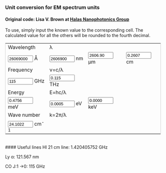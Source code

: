 ### Unit conversion for EM spectrum units
#### Original code: Lisa V. Brown at <a href="http://halas.rice.edu/conversions" target="blank">Halas Nanophotonics Group</a>
To use, simply input the known value to the corresponding cell. The calculated value for all the others will be rounded to the fourth decimal.

<form name="conversion">
<table cellpadding="2" align="center" style="border-width:1px" bordercolor="#CCCCCC">
<tr>
<td>Wavelength</td><td>&lambda;</td><td></td><td></td>
</tr>
<tr>
<td><input name="A" onkeyup="angstrom_to_all()" value="26069000" size="7"> &#8491; </td>          
<td><input name="nm" onkeyup="nmconvert()" value="2606900" size="7"> nm </td>
<td><input name="um" onkeyup="umconvert()" value="2606.90" size="7"> &#181;m </td>
<td><input name="cm" onkeyup="cmconvert()" value="0.2607" size="7"> cm </td>
</tr>
<tr>
<td>Frequency</td><td>&nu;=c/&lambda;</td><td></td><td></td>
</tr>
<tr>
<td><input name="GHz" onkeyup="GHz_to_all()" value="115" size="7"> GHz </td>
<td><input name="THz" onkeyup="THzconvert()" value="0.115" size="7"> THz </td>
<td></td><td></td></tr>
<tr>
<td>Energy</td><td>E=hc/&lambda;</td><td></td><td></td>
</tr>
<tr>
<td><input name="meV" onkeyup="meV_to_all()" value="0.4756" size="7"> meV </td>
<td><input name="eV" onkeyup="eVconvert()" value="0.0005" size="7"> eV </td>
<td><input name="keV" onkeyup="keVconvert()" value="0.0000" size="7"> keV </td>
<td></td>
</tr>
<tr>
<td>Wave number</td><td>k=2&pi;/&lambda;</td><td></td><td></td>
</tr>
<tr>
<td><input name="k" onkeyup="k_to_all()" value="24.1022" size="7"> cm<sup>-1</sup> </td>
<td></td><td></td><td></td>
</tr></table>
</form>

<script language="javascript">
// Constants
c_AGHz = 2.99792458e9;
c_twopi_cmGHz = 2.99792458e1 / 2 / Math.PI;
hc_meVA = 1.23984193e7;
h_meV_GHz = 4.135667662e-3;
twopi_A_cm = Math.PI * 2e8;
hbarc_meVcm = 1.9732697e-2;
prec = 4

// Wavelength
function angstrom_to_all(from_other=false, from_W=10){
    with (document.conversion){
        if (! from_other) {
            meV.value=(hc_meVA/A.value).toFixed(prec);
            meV_to_all(true)
            GHz.value=(c_AGHz/A.value).toFixed(prec);
            GHz_to_all(true);
            k.value=(twopi_A_cm/A.value).toFixed(prec);
            k_to_all(true);
        }
        if (from_W != 9) {
            nm.value=(A.value*(1e-1)).toFixed(prec);
        }
        if (from_W != 6) {
            um.value=(A.value*(1e-4)).toFixed(prec);
        }
        if (from_W != 2) {
            cm.value=(A.value*(1e-8)).toFixed(prec);
        }
    }
}
function nmconvert(){
    with (document.conversion){
        A.value=(nm.value*10).toFixed(prec);
        angstrom_to_all(false, 9);
    }
}
function umconvert(){
    with (document.conversion){
        A.value=(um.value*1e4).toFixed(prec);
        angstrom_to_all(false, 6);
    }
}
function cmconvert(){
    with (document.conversion){
        A.value=(cm.value*1e8).toFixed(prec);
        angstrom_to_all(false, 2);
    }
}

// Energy
function meV_to_all(from_other=false, from_E=3){
    with (document.conversion){
        if (! from_other) {
            A.value = (hc_meVA/meV.value).toFixed(prec);
            angstrom_to_all(true);
            GHz.value = (meV.value/h_meV_GHz).toFixed(prec);
            GHz_to_all(true);
            k.value = (meV.value/hbarc_meVcm).toFixed(prec);
            k_to_all(true);
        }
        if (from_E != 0) {
            eV.value = (meV.value*(1e-3)).toFixed(prec);
        }
        if (from_E != 3) {
            keV.value = (meV.value*(1e-6)).toFixed(prec);
        }
    }
}
function eVconvert(){
    with (document.conversion){
        meV.value = (eV.value*(1e3)).toFixed(prec);
        meV_to_all(false, 0);
    }
}
function keVconvert(){
    with (document.conversion){
        meV.value = (keV.value*(1e6)).toFixed(prec);
        meV_to_all(false, 3);
    }
}

// Frequency
function GHz_to_all(from_other=false, from_f=9){
    with (document.conversion){
        if (! from_other) {
            A.value = (c_AGHz/GHz.value).toFixed(prec);
            angstrom_to_all(true);
            meV.value = (GHz.value*h_meV_GHz).toFixed(prec);
            meV_to_all(true);
            k.value = (GHz.value / c_twopi_cmGHz).toFixed(prec);
            k_to_all(true);
        }
        if (from_f != 12) {
            THz.value = (GHz.value*(1e-3)).toFixed(prec);
        }
    }
}
function THzconvert(){
    with (document.conversion){
        GHz.value = (THz.value*1e3).toFixed(prec);
        GHz_to_all(false, 12);
    }
}

// Wave number
function k_to_all(from_other=false, from_k=2){
    with (document.conversion){
        if (! from_other) {
            A.value = (twopi_A_cm/k.value).toFixed(prec);
            angstrom_to_all(true);
            meV.value = (hbarc_meVcm*k.value).toFixed(prec);
            meV_to_all(true);
            GHz.value = (c_twopi_cmGHz * k.value).toFixed(prec);
            GHz_to_all(true);
        }
    }
}

</script>
<br>
#### Useful lines
HI 21 cm line: 1.420405752 GHz

Ly	&alpha;: 121.567 nm

CO J:1	&rarr;0: 115 GHz
